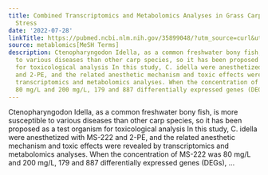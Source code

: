 ```yaml
---
title: Combined Transcriptomics and Metabolomics Analyses in Grass Carp Under Anesthetic
  Stress
date: '2022-07-28'
linkTitle: https://pubmed.ncbi.nlm.nih.gov/35899048/?utm_source=curl&utm_medium=rss&utm_campaign=pubmed-2&utm_content=1Zkrxt7ktlCbHBXEV3v65xxSnkSWNsJ1A6Fq3gBniKhGfIUslK&fc=20210907212339&ff=20220729212328&v=2.17.7
source: metablomics[MeSH Terms]
description: Ctenopharyngodon Idella, as a common freshwater bony fish, is more susceptible
  to various diseases than other carp species, so it has been proposed as a test organism
  for toxicological analysis In this study, C. idella were anesthetized with MS-222
  and 2-PE, and the related anesthetic mechanism and toxic effects were revealed by
  transcriptomics and metabolomics analyses. When the concentration of MS-222 was
  80 mg/L and 200 mg/L, 179 and 887 differentially expressed genes (DEGs), ...
---
```

Ctenopharyngodon Idella, as a common freshwater bony fish, is more susceptible to various diseases than other carp species, so it has been proposed as a test organism for toxicological analysis In this study, C. idella were anesthetized with MS-222 and 2-PE, and the related anesthetic mechanism and toxic effects were revealed by transcriptomics and metabolomics analyses. When the concentration of MS-222 was 80 mg/L and 200 mg/L, 179 and 887 differentially expressed genes (DEGs), ...
